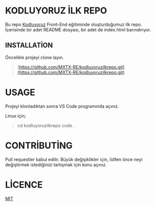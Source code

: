 

# KODLUYORUZ İLK REPO
Bu repo [Kodluyoruz](https://www.kodluyoruz.org/) Front-End eğitiminde oluşturduğumuz ilk repo. İçerisinde bir adet README dosyası, bir adet de index.html barındırıyor.


## INSTALLATİON
Öncelikle projeyi clone layın. 
 > [https://github.com/MXTX-RE/kodluyoruzilkrepo.git](https://github.com/MXTX-RE/kodluyoruzilkrepo.git)

# USAGE
 Projeyi klonladıktan sonra VS Code programında açınız.
   
Linux için;
> cd kodluyoruzilkrepo
> code .

# CONTRİBUTİNG
Pull requestler kabul edilir. Büyük değişiklikler için, lütfen önce neyi değiştirmek istediğinizi tartışmak için konu açınız. 
# LİCENCE
[MIT]()

